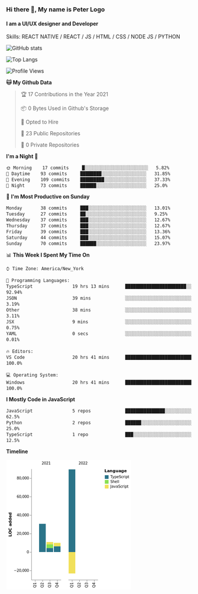 ### Hi there 👋, My name is Peter Logo
#### I am a UI/UX designer and Developer
Skills: REACT NATIVE / REACT / JS / HTML / CSS / NODE JS / PYTHON

![GitHub stats](https://github-readme-stats.vercel.app/api?username=peterlogo&show_icons=true&count_private=true&theme=dark)

![Top Langs](https://github-readme-stats.vercel.app/api/top-langs/?username=peterlogo&theme=dark&layout=compact)

<!--START_SECTION:waka-->
![Profile Views](http://img.shields.io/badge/Profile%20Views-26-blue)

**🐱 My Github Data** 

> 🏆 17 Contributions in the Year 2021
 > 
> 📦 0 Bytes Used in Github's Storage 
 > 
> 💼 Opted to Hire
 > 
> 📜 23 Public Repositories 
 > 
> 🔑 0 Private Repositories  
 > 
**I'm a Night 🦉** 

```text
🌞 Morning    17 commits     █░░░░░░░░░░░░░░░░░░░░░░░░   5.82% 
🌆 Daytime    93 commits     ████████░░░░░░░░░░░░░░░░░   31.85% 
🌃 Evening    109 commits    █████████░░░░░░░░░░░░░░░░   37.33% 
🌙 Night      73 commits     ██████░░░░░░░░░░░░░░░░░░░   25.0%

```
📅 **I'm Most Productive on Sunday** 

```text
Monday       38 commits     ███░░░░░░░░░░░░░░░░░░░░░░   13.01% 
Tuesday      27 commits     ██░░░░░░░░░░░░░░░░░░░░░░░   9.25% 
Wednesday    37 commits     ███░░░░░░░░░░░░░░░░░░░░░░   12.67% 
Thursday     37 commits     ███░░░░░░░░░░░░░░░░░░░░░░   12.67% 
Friday       39 commits     ███░░░░░░░░░░░░░░░░░░░░░░   13.36% 
Saturday     44 commits     ███░░░░░░░░░░░░░░░░░░░░░░   15.07% 
Sunday       70 commits     ██████░░░░░░░░░░░░░░░░░░░   23.97%

```


📊 **This Week I Spent My Time On** 

```text
⌚︎ Time Zone: America/New_York

💬 Programming Languages: 
TypeScript               19 hrs 13 mins      ███████████████████████░░   92.94% 
JSON                     39 mins             ░░░░░░░░░░░░░░░░░░░░░░░░░   3.19% 
Other                    38 mins             ░░░░░░░░░░░░░░░░░░░░░░░░░   3.11% 
JSX                      9 mins              ░░░░░░░░░░░░░░░░░░░░░░░░░   0.75% 
YAML                     0 secs              ░░░░░░░░░░░░░░░░░░░░░░░░░   0.01%

🔥 Editors: 
VS Code                  20 hrs 41 mins      █████████████████████████   100.0%

💻 Operating System: 
Windows                  20 hrs 41 mins      █████████████████████████   100.0%

```

**I Mostly Code in JavaScript** 

```text
JavaScript               5 repos             ███████████████░░░░░░░░░░   62.5% 
Python                   2 repos             ██████░░░░░░░░░░░░░░░░░░░   25.0% 
TypeScript               1 repo              ███░░░░░░░░░░░░░░░░░░░░░░   12.5%

```


**Timeline**

![Chart not found](https://raw.githubusercontent.com/peterlogo/peterlogo/master/charts/bar_graph.png) 


<!--END_SECTION:waka-->


